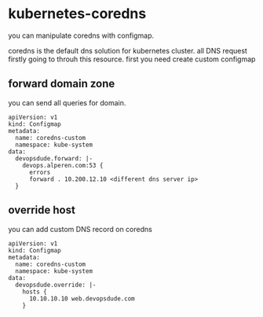 # kubernetes-coredns

you can manipulate coredns with configmap.

coredns is the default dns solution for kubernetes cluster. all DNS request firstly going to throuh this resource.  first you need create custom configmap


## forward domain zone

you can send all queries for domain.

```
apiVersion: v1
kind: Configmap
metadata:
  name: coredns-custom
  namespace: kube-system
data:
  devopsdude.forward: |-
    devops.alperen.com:53 {
      errors
      forward . 10.200.12.10 <different dns server ip>
  }
```

## override host

you can add custom DNS record on coredns

```
apiVersion: v1
kind: Configmap
metadata:
  name: coredns-custom
  namespace: kube-system
data:
  devopsdude.override: |-
    hosts {
      10.10.10.10 web.devopsdude.com
    }
```
